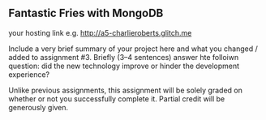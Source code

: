 ## Fantastic Fries with MongoDB

your hosting link e.g. http://a5-charlieroberts.glitch.me

Include a very brief summary of your project here and what you changed / added to assignment #3. Briefly (3–4 sentences) answer hte folloiwn question: did the new technology improve or hinder the development experience?

Unlike previous assignments, this assignment will be solely graded on whether or not you successfully complete it. Partial credit will be generously given.